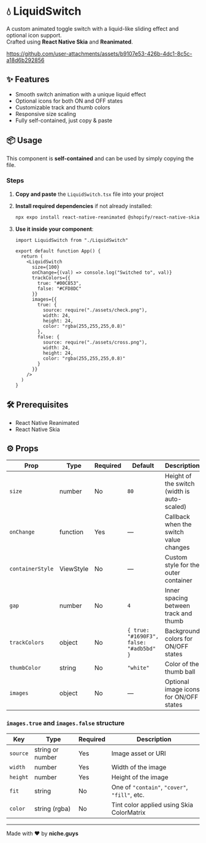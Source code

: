 # 💧 LiquidSwitch

A custom animated toggle switch with a liquid-like sliding effect and optional icon support.  
Crafted using **React Native Skia** and **Reanimated**.

https://github.com/user-attachments/assets/b9107e53-426b-4dc1-8c5c-a18d6b292856

## ✨ Features

- Smooth switch animation with a unique liquid effect  
- Optional icons for both ON and OFF states  
- Customizable track and thumb colors  
- Responsive size scaling  
- Fully self-contained, just copy & paste  

## 📦 Usage

This component is **self-contained** and can be used by simply copying the file.

### Steps

1. **Copy and paste** the `LiquidSwitch.tsx` file into your project  
2. **Install required dependencies** if not already installed:

   ```bash
   npx expo install react-native-reanimated @shopify/react-native-skia
   ```

3. **Use it inside your component**:

   ```tsx
   import LiquidSwitch from "./LiquidSwitch"

   export default function App() {
     return (
       <LiquidSwitch
         size={100}
         onChange={(val) => console.log("Switched to", val)}
         trackColors={{
           true: "#00C853",
           false: "#CFD8DC"
         }}
         images={{
           true: {
             source: require("./assets/check.png"),
             width: 24,
             height: 24,
             color: "rgba(255,255,255,0.8)"
           },
           false: {
             source: require("./assets/cross.png"),
             width: 24,
             height: 24,
             color: "rgba(255,255,255,0.8)"
           }
         }}
       />
     )
   }
   ```

## 🛠 Prerequisites

- React Native Reanimated  
- React Native Skia 

## ⚙️ Props

| Prop           | Type     | Required | Default                          | Description                                                              |
|----------------|----------|----------|----------------------------------|--------------------------------------------------------------------------|
| `size`         | number   | No       | `80`                             | Height of the switch (width is auto-scaled)                              |
| `onChange`     | function | Yes      | —                                | Callback when the switch value changes                                   |
| `containerStyle` | ViewStyle | No    | —                                | Custom style for the outer container                                     |
| `gap`          | number   | No       | `4`                              | Inner spacing between track and thumb                                    |
| `trackColors`  | object   | No       | `{ true: "#1690F3", false: "#adb5bd" }` | Background colors for ON/OFF states                            |
| `thumbColor`   | string   | No       | `"white"`                        | Color of the thumb ball                                                  |
| `images`       | object   | No       | —                                | Optional image icons for ON/OFF states                                   |

### `images.true` and `images.false` structure

| Key     | Type           | Required | Description                                      |
|---------|----------------|----------|--------------------------------------------------|
| `source` | string or number | Yes    | Image asset or URI                               |
| `width`  | number         | Yes      | Width of the image                               |
| `height` | number         | Yes      | Height of the image                              |
| `fit`    | string         | No       | One of `"contain"`, `"cover"`, `"fill"`, etc.    |
| `color`  | string (rgba)  | No       | Tint color applied using Skia ColorMatrix        |

---

Made with ❤️ by **niche.guys**
